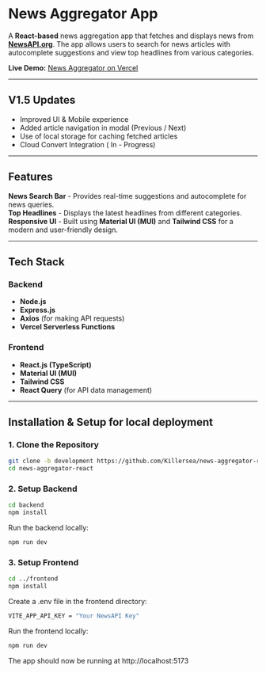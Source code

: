 # News Aggregator App

A **React-based** news aggregation app that fetches and displays news from [**NewsAPI.org**](https://newsapi.org/). The app allows users to search for news articles with autocomplete suggestions and view top headlines from various categories.

**Live Demo:** [News Aggregator on Vercel](https://news-aggregator-react-nine.vercel.app/)

---
## V1.5 Updates
- Improved UI & Mobile experience
- Added article navigation in modal (Previous / Next)
- Use of local storage for caching fetched articles
- Cloud Convert Integration ( In - Progress)
---

## Features

**News Search Bar** - Provides real-time suggestions and autocomplete for news queries.  
**Top Headlines** - Displays the latest headlines from different categories.  
**Responsive UI** - Built using **Material UI (MUI)** and **Tailwind CSS** for a modern and user-friendly design.  

---

## Tech Stack

### **Backend**

- **Node.js**
- **Express.js**
- **Axios** (for making API requests)
- **Vercel Serverless Functions**

### **Frontend**

- **React.js (TypeScript)**
- **Material UI (MUI)**
- **Tailwind CSS**
- **React Query** (for API data management)

---

## Installation & Setup for local deployment

### **1. Clone the Repository**

```sh
git clone -b development https://github.com/Killersea/news-aggregator-react.git
cd news-aggregator-react
```
### **2. Setup Backend**

```sh
cd backend
npm install
```
Run the backend locally:
```sh
npm run dev
```
### **3. Setup Frontend**

```sh
cd ../frontend
npm install
```
Create a .env file in the frontend directory:
```sh
VITE_APP_API_KEY = "Your NewsAPI Key"
```
Run the frontend locally:
```sh
npm run dev
```
The app should now be running at http://localhost:5173
